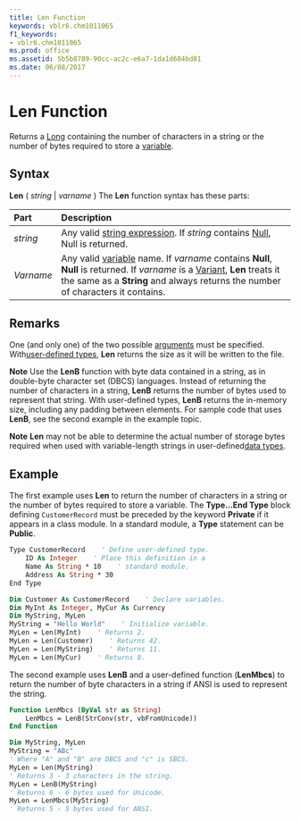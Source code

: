 ```yaml
---
title: Len Function
keywords: vblr6.chm1011065
f1_keywords:
- vblr6.chm1011065
ms.prod: office
ms.assetid: 5b5b8789-90cc-ac2c-e6a7-1da1d684bd81
ms.date: 06/08/2017
---
```



# Len Function



Returns a [Long](../../Glossary/vbe-glossary.md#long-data-type) containing the number of characters in a string or the number of bytes required to store a [variable](../../Glossary/vbe-glossary.md#variable).

## Syntax

**Len** ( _string_ | _varname_ )
The  **Len** function syntax has these parts:


|Part|Description|
|:-----|:-----|
| _string_|Any valid [string expression](../../Glossary/vbe-glossary.md#string-expression). If  _string_ contains [Null](../../Glossary/vbe-glossary.md#null), Null is returned.|
| _Varname_|Any valid [variable](../../Glossary/vbe-glossary.md#variable) name. If _varname_ contains **Null**, **Null** is returned. If _varname_ is a [Variant](../../Glossary/vbe-glossary.md#variant-data-type),  **Len** treats it the same as a **String** and always returns the number of characters it contains.|

## Remarks

One (and only one) of the two possible [arguments](../../Glossary/vbe-glossary.md#argument) must be specified. With[user-defined types](../../Glossary/vbe-glossary.md#user-defined-type),  **Len** returns the size as it will be written to the file.

 **Note**  Use the  **LenB** function with byte data contained in a string, as in double-byte character set (DBCS) languages. Instead of returning the number of characters in a string, **LenB** returns the number of bytes used to represent that string. With user-defined types, **LenB** returns the in-memory size, including any padding between elements. For sample code that uses **LenB**, see the second example in the example topic.


 **Note**   **Len** may not be able to determine the actual number of storage bytes required when used with variable-length strings in user-defined[data types](../../Glossary/vbe-glossary.md#data-type).


## Example

The first example uses  **Len** to return the number of characters in a string or the number of bytes required to store a variable. The **Type...End Type** block defining `CustomerRecord` must be preceded by the keyword **Private** if it appears in a class module. In a standard module, a **Type** statement can be **Public**.


```vb
Type CustomerRecord    ' Define user-defined type.
    ID As Integer    ' Place this definition in a 
    Name As String * 10    ' standard module.
    Address As String * 30
End Type

Dim Customer As CustomerRecord    ' Declare variables.
Dim MyInt As Integer, MyCur As Currency
Dim MyString, MyLen
MyString = "Hello World"    ' Initialize variable.
MyLen = Len(MyInt)    ' Returns 2.
MyLen = Len(Customer)    ' Returns 42.
MyLen = Len(MyString)    ' Returns 11.
MyLen = Len(MyCur)    ' Returns 8.

```

The second example uses  **LenB** and a user-defined function (**LenMbcs**) to return the number of byte characters in a string if ANSI is used to represent the string.




```vb
Function LenMbcs (ByVal str as String)
    LenMbcs = LenB(StrConv(str, vbFromUnicode))
End Function

Dim MyString, MyLen
MyString = "ABc"
' Where "A" and "B" are DBCS and "c" is SBCS.
MyLen = Len(MyString)
' Returns 3 - 3 characters in the string.
MyLen = LenB(MyString)
' Returns 6 - 6 bytes used for Unicode.
MyLen = LenMbcs(MyString)
' Returns 5 - 5 bytes used for ANSI.


```


